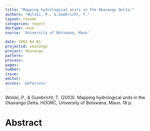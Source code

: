 ```yaml
---
title: "Mapping hydrological units in the Okavango Delta."
authors: "Wolski, P., & Gumbricht, T."
layout: resume
categories: report
doctype: none
source: 'University of Botswana, Maun'

date: 2003-04-01
projectid: okavango
project: Okavango
pattern:
process:
pages:
number:
issue:
editor:
access: 'pdfaccess'
---
```


Wolski, P., & Gumbricht, T. (2003). Mapping hydrological units in the Okavango Delta. HOORC, University of Botswana, Maun. 18 p.

<h1 class='foot-description'>Abstract</h1>
